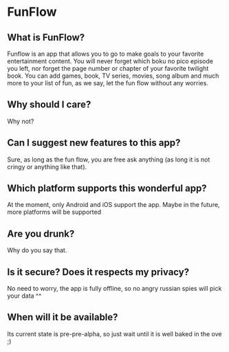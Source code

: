 # FunFlow

## What is FunFlow?
Funflow is an app that allows you to go to make goals to your favorite entertainment content. You will never forget which boku no pico episode you left, nor forget the page number or chapter of your favorite twilight book.
You can add games, book, TV series, movies, song album and much more to your list of fun, as we say, let the fun flow without any worries.

## Why should I care?
Why not?

## Can I suggest new features to this app?
Sure, as long as the fun flow, you are free ask anything (as long it is not cringy or anything like that).

## Which platform supports this wonderful app?
At the moment, only Android and iOS support the app. Maybe in the future, more platforms will be supported

## Are you drunk?
Why do you say that.

## Is it secure? Does it respects my privacy?
No need to worry, the app is fully offline, so no angry russian spies will pick your data ^^

## When will it be available?
Its current state is pre-pre-alpha, so just wait until it is well baked in the ove ;)
